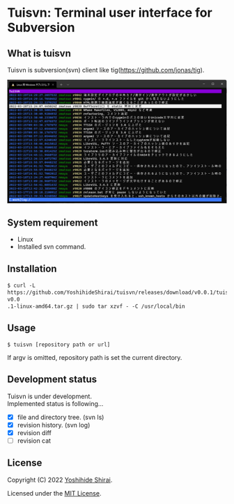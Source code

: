 # Tuisvn: Terminal user interface for Subversion

## What is tuisvn

Tuisvn is subversion(svn) client like tig(https://github.com/jonas/tig).

![](./docs/screenshot.png)

## System requirement

- Linux
- Installed svn command.

## Installation

~~~shell
$ curl -L https://github.com/YoshihideShirai/tuisvn/releases/download/v0.0.1/tuisvn-v0.0
.1-linux-amd64.tar.gz | sudo tar xzvf - -C /usr/local/bin
~~~

## Usage

~~~shell
$ tuisvn [repository path or url]
~~~
If argv is omitted, repository path is set the current directory.

## Development status

Tuisvn is under development.  
Implemented status is following...
- [x] file and directory tree. (svn ls)
- [x] revision history. (svn log)
- [x] revision diff
- [ ] revision cat

## License

Copyright (C) 2022 [Yoshihide Shirai](mailto:yoshihide.shirai@gmail.com).

Licensed under the [MIT License](LICENSE).
